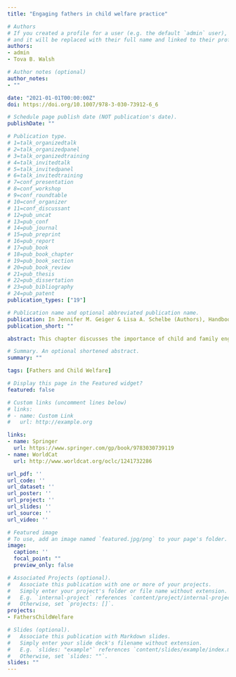 ```yaml
---
title: "Engaging fathers in child welfare practice"

# Authors
# If you created a profile for a user (e.g. the default `admin` user), write the username (folder name) here 
# and it will be replaced with their full name and linked to their profile.
authors:
- admin
- Tova B. Walsh

# Author notes (optional)
author_notes:
- ""

date: "2021-01-01T00:00:00Z"
doi: https://doi.org/10.1007/978-3-030-73912-6_6

# Schedule page publish date (NOT publication's date).
publishDate: ""

# Publication type.
# 1=talk_organizedtalk
# 2=talk_organizedpanel
# 3=talk_organizedtraining
# 4=talk_invitedtalk
# 5=talk_invitedpanel
# 6=talk_invitedtraining
# 7=conf_presentation
# 8=conf_workshop
# 9=conf_roundtable
# 10=conf_organizer
# 11=conf_discussant
# 12=pub_uncat
# 13=pub_conf
# 14=pub_journal
# 15=pub_preprint
# 16=pub_report
# 17=pub_book
# 18=pub_book_chapter
# 19=pub_book_section
# 20=pub_book_review
# 21=pub_thesis
# 22=pub_dissertation
# 23=pub_bibliography
# 24=pub_patent
publication_types: ["19"]

# Publication name and optional abbreviated publication name.
publication: In Jennifer M. Geiger & Lisa A. Schelbe (Authors), Handbook on Child Welfare Practice (In Chapter 6, Child and Family Engagement in Child Welfare Practice, pp. 166-167)
publication_short: ""

abstract: This chapter discusses the importance of child and family engagement in child welfare practice as well as describes key skills in engaging and interviewing the various parties involved at various stages of a case. Effective strategies for developing and maintaining appropriate and culturally grounded relationships with children and their families are discussed, as well as ways to work with parents/guardians to provide, monitor, and support services. The chapter also discusses various models for engaging families such as family group decision-making (FGDM), parent cafes, and child and family teams (CFTs) and how to work closely with various professionals, family, and caregivers involved with the case (e.g., school personnel, medical and behavioral health professionals, and law enforcement). The chapter highlights strategies for working with families who experience mental health challenges and substance abuse and other issues as they relate to child welfare system involvement.

# Summary. An optional shortened abstract.
summary: ""

tags: [Fathers and Child Welfare]

# Display this page in the Featured widget?
featured: false

# Custom links (uncomment lines below)
# links:
# - name: Custom Link
#   url: http://example.org

links:
- name: Springer
  url: https://www.springer.com/gp/book/9783030739119
- name: WorldCat
  url: http://www.worldcat.org/oclc/1241732286

url_pdf: ''
url_code: ''
url_dataset: ''
url_poster: ''
url_project: ''
url_slides: ''
url_source: ''
url_video: ''

# Featured image
# To use, add an image named `featured.jpg/png` to your page's folder. 
image:
  caption: ''
  focal_point: ""
  preview_only: false

# Associated Projects (optional).
#   Associate this publication with one or more of your projects.
#   Simply enter your project's folder or file name without extension.
#   E.g. `internal-project` references `content/project/internal-project/index.md`.
#   Otherwise, set `projects: []`.
projects:
- FathersChildWelfare

# Slides (optional).
#   Associate this publication with Markdown slides.
#   Simply enter your slide deck's filename without extension.
#   E.g. `slides: "example"` references `content/slides/example/index.md`.
#   Otherwise, set `slides: ""`.
slides: ""
---
```

